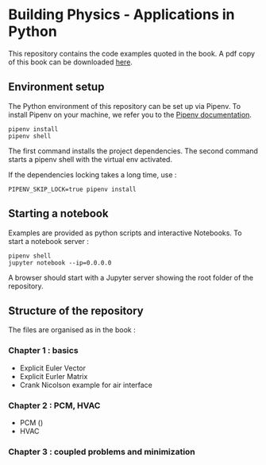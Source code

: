 # Building Physics - Applications in Python

This repository contains the code examples quoted in the book. A pdf copy of this book can be downloaded [here](link).

## Environment setup

The Python environment of this repository can be set up via Pipenv. 
To install Pipenv on your machine, we refer you to the [Pipenv documentation](https://pipenv-fork.readthedocs.io/en/latest/install.html).

```shell script
pipenv install
pipenv shell
``` 
The first command installs the project dependencies.
The second command starts a pipenv shell with the virtual env activated.

If the dependencies locking takes a long time, use :

```
PIPENV_SKIP_LOCK=true pipenv install 
```

## Starting a notebook

Examples are provided as python scripts and interactive Notebooks.
To start a notebook server :

``` shell script
pipenv shell
jupyter notebook --ip=0.0.0.0
```

A browser should start with a Jupyter server showing the root folder of the repository.

## Structure of the repository

The files are organised as in the book :

### Chapter 1 : basics
- Explicit Euler Vector
- Explicit Eurler Matrix
- Crank Nicolson example for air interface

### Chapter 2 : PCM, HVAC
- PCM ()
- HVAC 

### Chapter 3 : coupled problems and minimization
